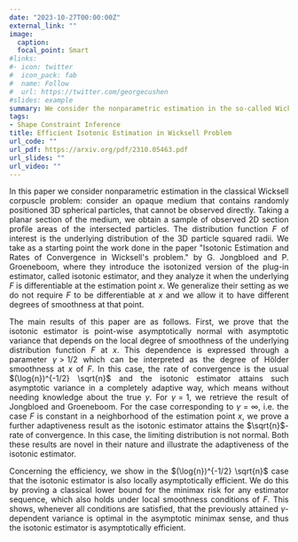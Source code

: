 ```yaml
---
date: "2023-10-27T00:00:00Z"
external_link: ""
image:
  caption: 
  focal_point: Smart
#links:
#- icon: twitter
#  icon_pack: fab
#  name: Follow
#  url: https://twitter.com/georgecushen
#slides: example
summary: We consider the nonparametric estimation in the so-called Wicksell's problem and we show that the isotonized version of the plug-in estimator is asymptotically efficient. The asymptotic variance will depend on the local smoothness at the estimation point and at zero of the unknown distribution function F of the ball squared radii. This solves in an adaptive way the nonparametric estimation problem.
tags:
- Shape Constraint Inference
title: Efficient Isotonic Estimation in Wicksell Problem
url_code: ""
url_pdf: https://arxiv.org/pdf/2310.05463.pdf
url_slides: ""
url_video: ""
---
```


<script
  src="https://cdn.mathjax.org/mathjax/latest/MathJax.js?config=TeX-AMS-MML_HTMLorMML"
  type="text/javascript">
</script>

<script type="text/javascript"
  src="https://cdnjs.cloudflare.com/ajax/libs/mathjax/2.7.0/MathJax.js?config=TeX-AMS_CHTML">
</script>

<script type="text/x-mathjax-config">
  MathJax.Hub.Config({
    tex2jax: {
      inlineMath: [['$','$'], ['\\(','\\)']],
      processEscapes: true},
      jax: ["input/TeX","input/MathML","input/AsciiMath","output/CommonHTML"],
      extensions: ["tex2jax.js","mml2jax.js","asciimath2jax.js","MathMenu.js","MathZoom.js","AssistiveMML.js", "[Contrib]/a11y/accessibility-menu.js"],
      TeX: {
      extensions: ["AMSmath.js","AMSsymbols.js","noErrors.js","noUndefined.js"],
      equationNumbers: {
      autoNumber: "AMS"
      }
    }
  });
</script>

<div style="text-align: justify">

In this paper we consider nonparametric estimation in the classical Wicksell corpuscle problem: consider an opaque medium that contains randomly positioned 3D spherical particles, that cannot be observed directly. Taking a planar section of the medium, we obtain a sample of observed 2D section profile areas of the intersected particles. The distribution function $F$ of interest is the underlying distribution of the 3D particle squared radii. We take as a starting point the work done in the paper "Isotonic Estimation and Rates of Convergence in Wicksell's problem." by G. Jongbloed and P. Groeneboom, where they introduce the isotonized version of the plug-in estimator, called isotonic estimator, and they analyze it when the underlying $F$ is differentiable at the estimation point $x$. We generalize their setting as we do not require $F$ to be differentiable at $x$ and we allow it to have different degrees of smoothness at that point. 


The main results of this paper are as follows. First, we prove that the isotonic estimator is point-wise asymptotically normal with asymptotic variance that depends on the local degree of smoothness of the underlying distribution function $F$ at $x$. This dependence is expressed through a parameter $\gamma > 1/2$ which can be interpreted as the degree of Hölder smoothness at $x$ of $F$. In this case, the rate of convergence is the usual $(\log{n})^{-1/2} \sqrt{n}$ and the isotonic estimator attains such asymptotic variance in a completely adaptive way, which means without needing knowledge about the true $\gamma$. For $\gamma = 1$, we retrieve the result of Jongbloed and Groeneboom. For the case corresponding to $\gamma = \infty$, i.e. the case $F$ is constant in a neighborhood of the estimation point $x$, we prove a further adaptiveness result as the isotonic estimator attains the $\sqrt{n}$-rate of convergence. In this case, the limiting distribution is not normal. Both these results are novel in their nature and illustrate the adaptiveness of the isotonic estimator.


Concerning the efficiency, we show in the $(\log{n})^{-1/2} \sqrt{n}$ case that the isotonic estimator is also locally asymptotically efficient. We do this by proving a classical lower bound for the minimax risk for any estimator sequence, which also holds under local smoothness conditions of $F$. This shows, whenever all conditions are satisfied, that the previously attained $\gamma$-dependent variance is optimal in the asymptotic minimax sense, and thus the isotonic estimator is asymptotically efficient.

</div>